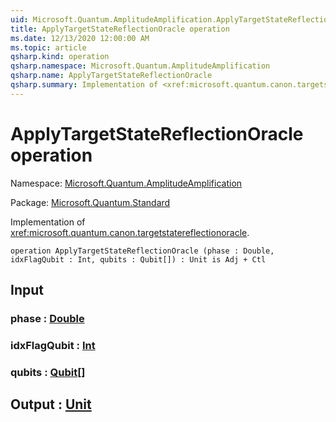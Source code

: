 ```yaml
---
uid: Microsoft.Quantum.AmplitudeAmplification.ApplyTargetStateReflectionOracle
title: ApplyTargetStateReflectionOracle operation
ms.date: 12/13/2020 12:00:00 AM
ms.topic: article
qsharp.kind: operation
qsharp.namespace: Microsoft.Quantum.AmplitudeAmplification
qsharp.name: ApplyTargetStateReflectionOracle
qsharp.summary: Implementation of <xref:microsoft.quantum.canon.targetstatereflectionoracle>.
---
```


# ApplyTargetStateReflectionOracle operation

Namespace: [Microsoft.Quantum.AmplitudeAmplification](xref:Microsoft.Quantum.AmplitudeAmplification)

Package: [Microsoft.Quantum.Standard](https://nuget.org/packages/Microsoft.Quantum.Standard)


Implementation of <xref:microsoft.quantum.canon.targetstatereflectionoracle>.

```qsharp
operation ApplyTargetStateReflectionOracle (phase : Double, idxFlagQubit : Int, qubits : Qubit[]) : Unit is Adj + Ctl
```


## Input

### phase : [Double](xref:microsoft.quantum.lang-ref.double)




### idxFlagQubit : [Int](xref:microsoft.quantum.lang-ref.int)




### qubits : [Qubit](xref:microsoft.quantum.lang-ref.qubit)[]





## Output : [Unit](xref:microsoft.quantum.lang-ref.unit)

